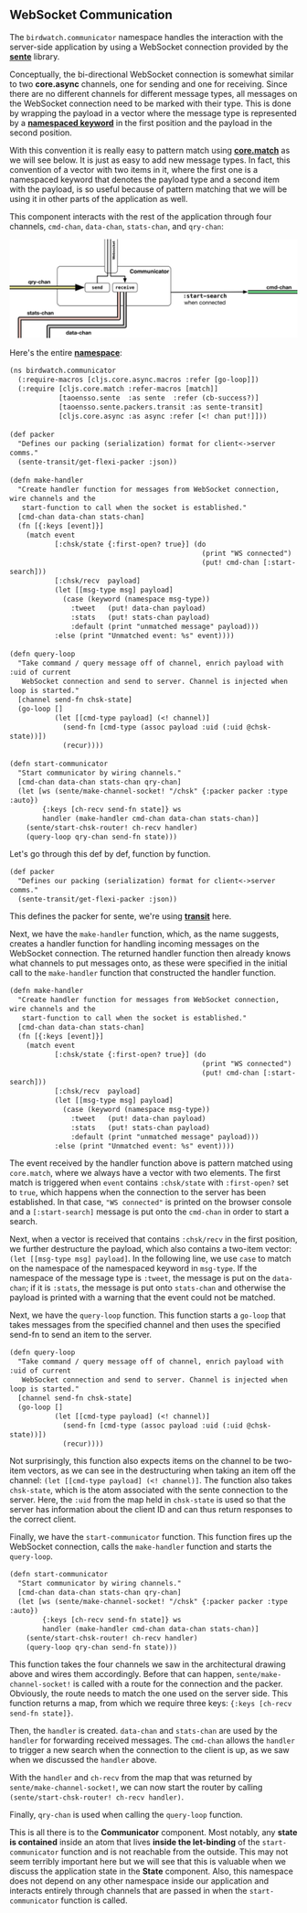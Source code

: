 ## WebSocket Communication 

The ````birdwatch.communicator```` namespace handles the interaction with the server-side application by using a WebSocket connection provided by the **[sente](https://github.com/ptaoussanis/sente)** library.

Conceptually, the bi-directional WebSocket connection is somewhat similar to two **core.async** channels, one for sending and one for receiving. Since there are no different channels for different message types, all messages on the WebSocket connection need to be marked with their type. This is done by wrapping the payload in a vector where the message type is represented by a **[namespaced keyword](https://clojuredocs.org/clojure.core/keyword)** in the first position and the payload in the second position. 

With this convention it is really easy to pattern match using **[core.match](https://github.com/clojure/core.match)** as we will see below. It is just as easy to add new message types. In fact, this convention of a vector with two items in it, where the first one is a namespaced keyword that denotes the payload type and a second item with the payload, is so useful because of pattern matching that we will be using it in other parts of the application as well.

This component interacts with the rest of the application through four channels, ````cmd-chan````, ````data-chan````, ````stats-chan````, and ````qry-chan````:

![](images/client-communicator.png)

Here's the entire **[namespace](https://github.com/matthiasn/BirdWatch/blob/54a03b1a5d1324075ca4e75451a2bc752a2ab9e3/Clojure-Websockets/MainApp/src/cljs/birdwatch/communicator.cljs)**:

```
(ns birdwatch.communicator
  (:require-macros [cljs.core.async.macros :refer [go-loop]])
  (:require [cljs.core.match :refer-macros [match]]
            [taoensso.sente  :as sente  :refer (cb-success?)]
            [taoensso.sente.packers.transit :as sente-transit]
            [cljs.core.async :as async :refer [<! chan put!]]))

(def packer
  "Defines our packing (serialization) format for client<->server comms."
  (sente-transit/get-flexi-packer :json))

(defn make-handler
  "Create handler function for messages from WebSocket connection, wire channels and the
   start-function to call when the socket is established."
  [cmd-chan data-chan stats-chan]
  (fn [{:keys [event]}]
    (match event
           [:chsk/state {:first-open? true}] (do
                                               (print "WS connected")
                                               (put! cmd-chan [:start-search]))
           [:chsk/recv  payload]
           (let [[msg-type msg] payload]
             (case (keyword (namespace msg-type))
               :tweet   (put! data-chan payload)
               :stats   (put! stats-chan payload)
               :default (print "unmatched message" payload)))
           :else (print "Unmatched event: %s" event))))

(defn query-loop
  "Take command / query message off of channel, enrich payload with :uid of current
   WebSocket connection and send to server. Channel is injected when loop is started."
  [channel send-fn chsk-state]
  (go-loop []
           (let [[cmd-type payload] (<! channel)]
             (send-fn [cmd-type (assoc payload :uid (:uid @chsk-state))])
             (recur))))

(defn start-communicator
  "Start communicator by wiring channels."
  [cmd-chan data-chan stats-chan qry-chan]
  (let [ws (sente/make-channel-socket! "/chsk" {:packer packer :type :auto})
        {:keys [ch-recv send-fn state]} ws
        handler (make-handler cmd-chan data-chan stats-chan)]
    (sente/start-chsk-router! ch-recv handler)
    (query-loop qry-chan send-fn state)))
```

Let's go through this def by def, function by function.

```
(def packer
  "Defines our packing (serialization) format for client<->server comms."
  (sente-transit/get-flexi-packer :json))
```

This defines the packer for sente, we're using **[transit](http://blog.cognitect.com/blog/2014/7/22/transit)** here. 

Next, we have the ````make-handler```` function, which, as the name suggests, creates a handler function for handling incoming messages on the WebSocket connection. The returned handler function then already knows what channels to put messages onto, as these were specified in the initial call to the ````make-handler```` function that constructed the handler function.

```
(defn make-handler
  "Create handler function for messages from WebSocket connection, wire channels and the
   start-function to call when the socket is established."
  [cmd-chan data-chan stats-chan]
  (fn [{:keys [event]}]
    (match event
           [:chsk/state {:first-open? true}] (do
                                               (print "WS connected")
                                               (put! cmd-chan [:start-search]))
           [:chsk/recv  payload]
           (let [[msg-type msg] payload]
             (case (keyword (namespace msg-type))
               :tweet   (put! data-chan payload)
               :stats   (put! stats-chan payload)
               :default (print "unmatched message" payload)))
           :else (print "Unmatched event: %s" event))))
```

The event received by the handler function above is pattern matched using ````core.match````, where we always have a vector with two elements. The first match is triggered when ````event```` contains ````:chsk/state```` with ````:first-open?```` set to ````true````, which happens when the connection to the server has been established. In that case, ````"WS connected"```` is printed on the browser console and a ````[:start-search]```` message is put onto the ````cmd-chan```` in order to start a search.

Next, when a vector is received that contains ````:chsk/recv```` in the first position, we further destructure the payload, which also contains a two-item vector: ````(let [[msg-type msg] payload]````. In the following line, we use ````case```` to match on the namespace of the namespaced keyword in ````msg-type````. If the namespace of the message type is ````:tweet````, the message is put on the ````data-chan````; if it is ````:stats````, the message is put onto ````stats-chan```` and otherwise the payload is printed with a warning that the event could not be matched.

Next, we have the ````query-loop```` function. This function starts a ````go-loop```` that takes messages from the specified channel and then uses the specified send-fn to send an item to the server.

```
(defn query-loop
  "Take command / query message off of channel, enrich payload with :uid of current
   WebSocket connection and send to server. Channel is injected when loop is started."
  [channel send-fn chsk-state]
  (go-loop []
           (let [[cmd-type payload] (<! channel)]
             (send-fn [cmd-type (assoc payload :uid (:uid @chsk-state))])
             (recur))))
```

Not surprisingly, this function also expects items on the channel to be two-item vectors, as we can see in the destructuring when taking an item off the channel: ````(let [[cmd-type payload] (<! channel)]````. The function also takes ````chsk-state````, which is the atom associated with the sente connection to the server. Here, the ````:uid```` from the map held in ````chsk-state```` is used so that the server has information about the client ID and can thus return responses to the correct client. 

Finally, we have the ````start-communicator```` function. This function fires up the WebSocket connection, calls the ````make-handler```` function and starts the ````query-loop````.

```
(defn start-communicator
  "Start communicator by wiring channels."
  [cmd-chan data-chan stats-chan qry-chan]
  (let [ws (sente/make-channel-socket! "/chsk" {:packer packer :type :auto})
        {:keys [ch-recv send-fn state]} ws
        handler (make-handler cmd-chan data-chan stats-chan)]
    (sente/start-chsk-router! ch-recv handler)
    (query-loop qry-chan send-fn state)))
```

This function takes the four channels we saw in the architectural drawing above and wires them accordingly. Before that can happen, ````sente/make-channel-socket!```` is called with a route for the connection and the packer. Obviously, the route needs to match the one used on the server side. This function returns a map, from which we require three keys: ````{:keys [ch-recv send-fn state]}````. 

Then, the ````handler```` is created. ````data-chan```` and ````stats-chan```` are used by the ````handler```` for forwarding received messages. The ````cmd-chan```` allows the ````handler```` to trigger a new search when the connection to the client is up, as we saw when we discussed the ````handler```` above. 

With the ````handler```` and ````ch-recv```` from the map that was returned by ````sente/make-channel-socket!````, we can now start the router by calling ````(sente/start-chsk-router! ch-recv handler)````.

Finally, ````qry-chan```` is used when calling the ````query-loop```` function.

This is all there is to the **Communicator** component. Most notably, any **state is contained** inside an atom that lives **inside the let-binding** of the ````start-communicator```` function and is not reachable from the outside. This may not seem terribly important here but we will see that this is valuable when we discuss the application state in the **State** component. Also, this namespace does not depend on any other namespace inside our application and interacts entirely through channels that are passed in when the ````start-communicator```` function is called.
